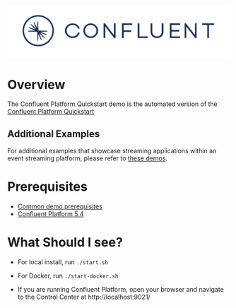 ![image](../images/confluent-logo-300-2.png)

# Overview

The Confluent Platform Quickstart demo is the automated version of the [Confluent Platform Quickstart](https://docs.confluent.io/current/quickstart.html?utm_source=github&utm_medium=demo&utm_campaign=ch.examples_type.community_content.cp-quickstart)

## Additional Examples

For additional examples that showcase streaming applications within an event streaming platform, please refer to [these demos](https://github.com/confluentinc/examples).

# Prerequisites

* [Common demo prerequisites](https://github.com/confluentinc/examples#prerequisites)
* [Confluent Platform 5.4](https://www.confluent.io/download/?utm_source=github&utm_medium=demo&utm_campaign=ch.examples_type.community_content.cp-quickstart)

# What Should I see?

* For local install, run `./start.sh`
* For Docker, run `./start-docker.sh`

* If you are running Confluent Platform, open your browser and navigate to the Control Center at http://localhost:9021/
